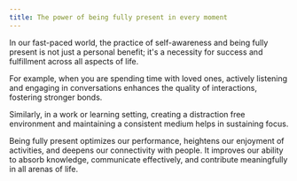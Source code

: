 ```yaml
---
title: The power of being fully present in every moment
---
```

In our fast-paced world, the practice of self-awareness and being fully present is not just a personal benefit; it's a necessity for success and fulfillment across all aspects of life.

For example, when you are spending time with loved ones, actively listening and engaging in conversations enhances the quality of interactions, fostering stronger bonds.

Similarly, in a work or learning setting, creating a distraction free environment and maintaining a consistent medium helps in sustaining focus.

Being fully present optimizes our performance, heightens our enjoyment of activities, and deepens our connectivity with people. It improves our ability to absorb knowledge, communicate effectively, and contribute meaningfully in all arenas of life.